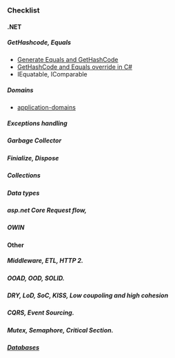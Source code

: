 
### Checklist
#### .NET
##### GetHashcode, Equals
* [Generate Equals and GetHashCode](https://docs.microsoft.com/en-us/visualstudio/ide/reference/generate-equals-gethashcode-methods?view=vs-2019)
* [GetHashCode and Equals override in C#](https://www.codementor.io/@dhananjaykumar/gethashcode-and-equals-override-in-c-y7vugbpie)
* IEquatable, IComparable
##### Domains
* [application-domains](https://docs.microsoft.com/en-us/dotnet/framework/app-domains/application-domains)
#####  Exceptions handling
#####  Garbage Collector
#####  Finialize, Dispose
#####  Collections
#####  Data types
#####  asp.net Core Request flow,
#####  OWIN

#### Other
#####  Middleware, ETL, HTTP 2.
#####  OOAD, OOD, SOLID.
#####  DRY, LoD, SoC, KISS, Low coupoling and high cohesion
#####  CQRS, Event Sourcing.
#####  Mutex, Semaphore, Critical Section.
##### [Databases](https://github.com/khdevnet/checklist/tree/master/databases)
